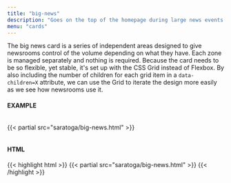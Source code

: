 ```yaml
---
title: "big-news"
description: "Goes on the top of the homepage during large news events."
menu: "cards"
---
```


The big news card is a series of independent areas designed to give newsrooms control of the volume depending on what they have. Each zone is managed separately and nothing is required. Because the card needs to be so flexible, yet stable, it's set up with the CSS Grid instead of Flexbox. By also including the number of children for each grid item in a `data-children=X` attribute, we can use the Grid to iterate the design more easily as we see how newsrooms use it.

#### EXAMPLE

<div class="example" style="padding: 15px 0;">
{{< partial src="saratoga/big-news.html" >}}
</div>

#### HTML

{{< highlight html >}}
{{< partial src="saratoga/big-news.html" >}}
{{< /highlight >}}

